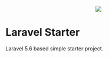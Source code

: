 <p align="center"><img src="https://laravel.com/assets/img/components/logo-laravel.svg"></p>

# Laravel Starter
Laravel 5.6 based simple starter project.
